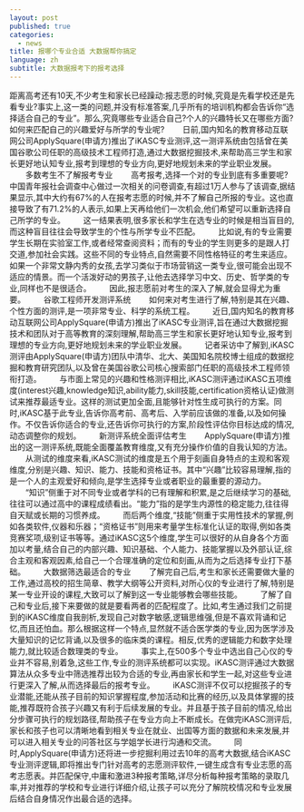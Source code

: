 ```yaml
---
layout: post
published: true
categories:
  - news
title: 报哪个专业合适 大数据帮你搞定
language: zh
subtitle: 大数据报考下的报考选择
---
```


距离高考还有10天,不少考生和家长已经躁动:报志愿的时候,究竟是先看学校还是先看专业?事实上,这一类的问题,并没有标准答案,几乎所有的培训机构都会告诉你“选择适合自己的专业”。那么,究竟哪些专业适合自己?个人的兴趣特长又在哪些方面?如何来匹配自己的兴趣爱好与所学的专业呢?
　　日前,国内知名的教育移动互联网公司ApplySquare(申请方)推出了iKASC专业测评,这一测评系统由包括曾在美国谷歌公司任职的高级技术工程师打造,通过大数据挖掘技术,来帮助高三学生和家长更好地认知专业,报考到理想的专业方向,更好地规划未来的学业职业发展。
　　多数考生不了解报考专业
　　高考报考,选择一个对的专业到底有多重要呢?中国青年报社会调查中心做过一次相关的问卷调查,有超过1万人参与了该调查,据结果显示,其中大约有67%的人在报考志愿的时候,并不了解自己所报的专业。这也直接导致了有71.2%的人表示,如果上天再给他们一次机会,他们希望可以重新选择自己所学的专业。
　　这一结果表明,很多家长和学生在选专业的时候是相当盲目的,而这种盲目往往会导致学生的个性与所学专业不匹配。
　　比如说,有的专业需要学生长期在实验室工作,或者经常查阅资料；而有的专业的学生则更多的是跟人打交道,参加社会实践。这些不同的专业特点,自然需要不同性格特征的考生来适应。如果一个非常文静内秀的女孩,去学习类似于市场营销这一类专业,很可能会出现不适应的情景。而一个活泼好动的男孩子,让他去选择学习中文、历史、哲学类的专业,同样也不是很适合。
　　因此,报志愿前对考生的深入了解,就会显得尤为重要。
　　谷歌工程师开发测评系统
　　如何来对考生进行了解,特别是其在兴趣、个性方面的测评,是一项非常专业、科学的系统工程。
　　近日,国内知名的教育移动互联网公司ApplySquare(申请方)推出了iKASC专业测评,旨在通过大数据挖掘技术和团队对于高等教育的深刻理解,帮助高三学生和家长更好地认知专业,报考到理想的专业方向,更好地规划未来的学业职业发展。
　　记者采访中了解到,iKASC测评由ApplySquare(申请方)团队中清华、北大、美国知名院校博士组成的数据挖掘和教育研究团队,以及曾在美国谷歌公司核心搜索部门任职的高级技术工程师领衔打造。
　　与市面上常见的兴趣和性格测评相比,iKASC测评通过iKASC五项维度(interest兴趣,knowledge知识,ability能力,skill技能,certification资格认证)做测试来推荐最适专业。这样的测试更加全面,且能够针对性生成可执行的方案。同时,iKASC基于此专业,告诉你高考前、高考后、入学前应该做的准备,以及如何操作。不仅告诉你适合的专业,还告诉你可执行的方案,阶段性评估你目标达成的情况,动态调整你的规划。
　　新测评系统全面评估考生
　　ApplySquare(申请方)推出的这一测评系统,既能全面覆盖教育维度,又有充分操作价值的自我认知的方法。
　　从测试的维度来看,iKASC测试的维度是五个用于刻画自身特点的主观和客观维度,分别是兴趣、知识、能力、技能和资格证书。其中“兴趣”比较容易理解,指的是一个人的主观爱好和倾向,是学生选择专业或者职业的最重要的源动力。
　　“知识”侧重于对不同专业或者学科的已有理解和积累,是之后继续学习的基础,往往可以通过高中的课程成绩看出。“能力”指的是学生内源性的稳定能力,往往得自天赋或长期的习惯养成。
　　而后两个维度,“技能”侧重于实用性技术的掌握,例如各类软件,仪器和乐器；“资格证书”则用来考量学生标准化认证的取得,例如各类竞赛奖项,级别证书等等。通过iKASC这5个维度,学生可以很好的从自身各个方面加以考量,结合自己的内部兴趣、知识基础、个人能力、技能掌握以及外部认证,综合主观和客观因素,给自己一个合理准确的定位和刻画,从而为之后选择专业打下基础。
　　大数据筛选最适合的专业
　　了解完自己后,考生和家长还需要做大量的工作,通过高校的招生简章、教学大纲等公开资料,对所心仪的专业进行了解,特别是某一专业开设的课程,大致可以了解到这一专业能够教会哪些技能。
　　了解了自己和专业后,接下来要做的就是要看两者的匹配程度了。比如,考生通过我们之前提到的iKASC维度自我剖析,发现自己对数字敏感,逻辑思维强,但是不喜欢背诵和记忆,而且还怕血。那么根据这样一个特点,显然就不适合医学类的专业,因为医学涉及大量知识的记忆背诵,以及很多的临床类的课程。相反,优秀的逻辑能力和数字处理能力,就比较适合数理类的专业。
　　事实上,在500多个专业中选出自己心仪的专业并不容易,别着急,这些工作,专业的测评系统都可以实现。iKASC测评通过大数据算法从众多专业中筛选推荐出较为合适的专业,再由家长和学生一起,对这些专业进行更深入了解,从而选择最后的报考专业。
　　iKASC测评不仅可以挖掘孩子的专业潜能,还能从孩子目前的知识掌握程度,参加活动和比赛的经历,以及具体掌握的技能,推荐既符合孩子兴趣又有利于后续发展的专业。并且基于孩子目前的情况,给出分步骤可执行的规划路径,帮助孩子在专业方向上不断成长。在做完iKASC测评后,家长和孩子也可以清晰地看到相关专业在就业、出国等方面的数据和未来发展,并可以进入相关专业的问答社区与学姐学长进行沟通和交流。
　　同时,ApplySquare(申请方)还将进一步挖掘利用过去10年的高考大数据,结合iKASC专业测评逻辑,即将推出专门针对高考的志愿测评软件,一键生成含有专业志愿的高考志愿表。并匹配保守,中庸和激进3种报考策略,详尽分析每种报考策略的录取几率,并对推荐的学校和专业进行详细介绍,让孩子可以充分了解院校情况和专业发展后结合自身情况作出最合适的选择。
